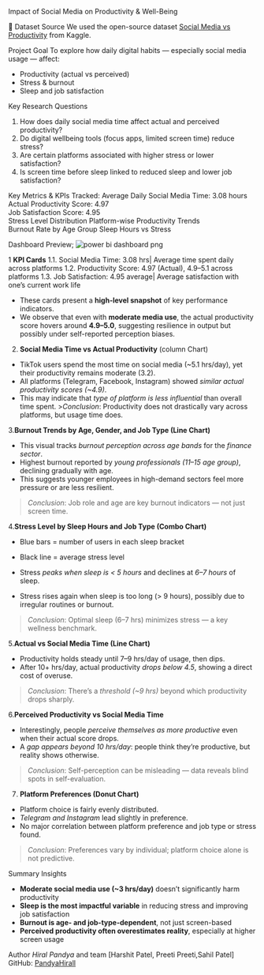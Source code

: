 

Impact of Social Media on Productivity & Well-Being

📁 Dataset Source
We used the open-source dataset [Social Media vs Productivity](https://www.kaggle.com/datasets/mahdimashayekhi/social-media-vs-productivity) from Kaggle.

Project Goal
To explore how daily digital habits — especially social media usage — affect:
- Productivity (actual vs perceived)
- Stress & burnout
- Sleep and job satisfaction

Key Research Questions
1. How does daily social media time affect actual and perceived productivity?
2. Do digital wellbeing tools (focus apps, limited screen time) reduce stress?
3. Are certain platforms associated with higher stress or lower satisfaction?
4. Is screen time before sleep linked to reduced sleep and lower job satisfaction?

Key Metrics & KPIs Tracked:
Average Daily Social Media Time: 3.08 hours  
Actual Productivity Score: 4.97  
Job Satisfaction Score: 4.95  
Stress Level Distribution 
Platform-wise Productivity Trends  
Burnout Rate by Age Group
Sleep Hours vs Stress


Dashboard Preview; ![power bi dashboard png](https://github.com/user-attachments/assets/0d62bcf5-df31-45ff-831b-26601f384a89)

1 **KPI Cards**
1.1. Social Media Time: 3.08 hrs| Average time spent daily across platforms
1.2.  Productivity Score: 4.97 (Actual), 4.9–5.1 across platforms 
1.3. Job Satisfaction: 4.95 average| Average satisfaction with one’s current work life
- These cards present a **high-level snapshot** of key performance indicators.
- We observe that even with **moderate media use**, the actual productivity score hovers around **4.9–5.0**, suggesting resilience in output but possibly under self-reported perception biases.

2. **Social Media Time vs Actual Productivity** (column Chart)
- TikTok users spend the most time on social media (~5.1 hrs/day), yet their productivity remains moderate (3.2).
- All platforms (Telegram, Facebook, Instagram) showed *similar actual productivity scores (~4.9)*.
- This may indicate that *type of platform is less influential* than overall time spent. >*Conclusion*: Productivity does not drastically vary across platforms, but usage time does.

3.**Burnout Trends by Age, Gender, and Job Type (Line Chart)**
- This visual tracks *burnout perception across age bands* for the *finance sector*.
- Highest burnout reported by *young professionals (11–15 age group)*, declining gradually with age.
- This suggests younger employees in high-demand sectors feel more pressure or are less resilient.
> *Conclusion*: Job role and age are key burnout indicators — not just screen time.

4.**Stress Level by Sleep Hours and Job Type (Combo Chart)**
- Blue bars = number of users in each sleep bracket
- Black line = average stress level

- Stress *peaks when sleep is < 5 hours* and declines at *6–7 hours* of sleep.
- Stress rises again when sleep is too long (> 9 hours), possibly due to irregular routines or burnout.
> *Conclusion*: Optimal sleep (6–7 hrs) minimizes stress — a key wellness benchmark.

5.**Actual vs Social Media Time (Line Chart)**
- Productivity holds steady until 7–9 hrs/day of usage, then dips.
- After 10+ hrs/day, actual productivity *drops below 4.5*, showing a direct cost of overuse.
> *Conclusion*: There’s a *threshold (~9 hrs)* beyond which productivity drops sharply.

6.**Perceived Productivity vs Social Media Time**
- Interestingly, people *perceive themselves as more productive* even when their actual score drops.
- A *gap appears beyond 10 hrs/day*: people think they’re productive, but reality shows otherwise.
> *Conclusion*: Self-perception can be misleading — data reveals blind spots in self-evaluation.

7. **Platform Preferences (Donut Chart)**
- Platform choice is fairly evenly distributed.
- *Telegram and Instagram* lead slightly in preference.
- No major correlation between platform preference and job type or stress found.
> *Conclusion*: Preferences vary by individual; platform choice alone is not predictive.

Summary Insights
- **Moderate social media use (~3 hrs/day)** doesn’t significantly harm productivity
- **Sleep is the most impactful variable** in reducing stress and improving job satisfaction
- **Burnout is age- and job-type-dependent**, not just screen-based
- **Perceived productivity often overestimates reality**, especially at higher screen usage

Author
*Hiral Pandya* and team [Harshit Patel, Preeti Preeti,Sahil Patel]
GitHub: [PandyaHirall](https://github.com/PandyaHirall)
